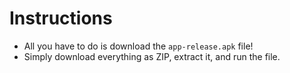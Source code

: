 # Instructions

- All you have to do is download the `app-release.apk` file!
- Simply download everything as ZIP, extract it, and run the file.
